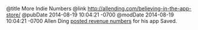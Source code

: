 @title More Indie Numbers
@link http://allending.com/believing-in-the-app-store/
@pubDate 2014-08-19 10:04:21 -0700
@modDate 2014-08-19 10:04:21 -0700
Allen Ding <a href="http://allending.com/believing-in-the-app-store/">posted revenue numbers</a> for his app Saved.
